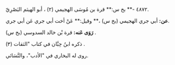 ٤٨٧٢ -** بخ س:** قرة بن مُوسَى الهجيمي (٢) ، أبو الهيثم البَصْرِيّ.

**عن:** أبي جري الهجيمي (بخ س) ،** وقيل:** عَنْ أخت أبي جري عَن أبي جري.

**رَوَى عَنه:** قرة بْن خالد السدوسي (بخ س) .

ذكره ابنُ حِبَّان في كتاب "الثقات (٣) .

روى له البخاري في "الأدب"، والنَّسَائي.